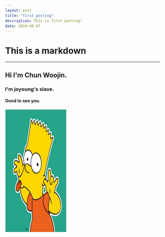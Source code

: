 ```yaml
---
layout: post
title: "first posting"
description: This is first posting!
date: 2024-08-07
---
```


# This is a **markdown**
***

## Hi I'm Chun Woojin.
### I'm joyoung's slave.
#### Good to see you.


<img src="../assets/img/simson.jpg" width="200px" height="400px">